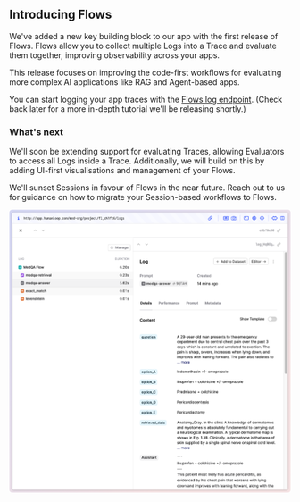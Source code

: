 ## Introducing Flows

We've added a new key building block to our app with the first release of Flows. Flows allow you to collect multiple Logs into a Trace and evaluate them together, improving observability across your apps.

This release focuses on improving the code-first workflows for evaluating more complex AI applications like RAG and Agent-based apps.

You can start logging your app traces with the [Flows log endpoint](https://humanloop.com/docs/v5/api-reference/flows/log).
(Check back later for a more in-depth tutorial we'll be releasing shortly.)

### What's next

We'll soon be extending support for evaluating Traces, allowing Evaluators to access all Logs inside a Trace.
Additionally, we will build on this by adding UI-first visualisations and management of your Flows.

We'll sunset Sessions in favour of Flows in the near future. Reach out to us for guidance on how to migrate your Session-based workflows to Flows.

![Image of a Flow with logs](../assets/images/changelogs/flows_screenshot.png)
